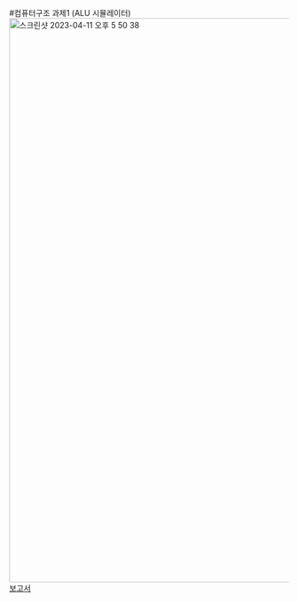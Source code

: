 #컴퓨터구조 과제1 (ALU 시뮬레이터)
<img width="1018" alt="스크린샷 2023-04-11 오후 5 50 38" src="https://user-images.githubusercontent.com/54742811/231225000-89c675c9-252c-49b6-9806-ab01d47c037f.png">
[보고서](https://github.com/sanngu5/com_architecture_pa1/files/11202660/2019.8.-.pdf)

